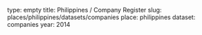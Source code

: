 type: empty
title: Philippines / Company Register
slug: places/philippines/datasets/companies
place: philippines
dataset: companies
year: 2014
